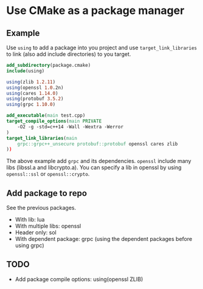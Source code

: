 # Use CMake as a package manager

## Example

Use `using` to add a package into you project and use `target_link_libraries` to link (also add include directories) to you target.

```cmake
add_subdirectory(package.cmake)
include(using)

using(zlib 1.2.11)
using(openssl 1.0.2n)
using(cares 1.14.0)
using(protobuf 3.5.2)
using(grpc 1.10.0)

add_executable(main test.cpp)
target_compile_options(main PRIVATE
    -O2 -g -std=c++14 -Wall -Wextra -Werror
)
target_link_libraries(main
    grpc::grpc++_unsecure protobuf::protobuf openssl cares zlib
))
```

The above example add `grpc` and its dependencies. `openssl` include many libs (libssl.a and libcrypto.a). You can specify a lib in openssl by using `openssl::ssl` or `openssl::crypto`.

## Add package to repo

See the previous packages.

* With lib: lua
* With multiple libs: openssl
* Header only: sol
* With dependent package: grpc (using the dependent packages before using grpc)

## TODO

* Add package compile options: using(openssl ZLIB)

